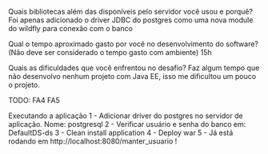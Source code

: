 Quais bibliotecas além das disponíveis pelo servidor você usou e porquê?
Foi apenas adicionado o driver JDBC do postgres como uma nova module do wildfly para conexão com o banco

Qual o tempo aproximado gasto por você no desenvolvimento do software?
(Não deve ser considerado o tempo gasto com ambiente)
15h

Quais as dificuldades que você enfrentou no desafio?
Faz algum tempo que não desenvolvo nenhum projeto com Java EE, isso me dificultou um pouco o projeto.


TODO:
FA4
FA5

Executando a aplicação
1 - Adicionar driver do postgres no servidor de aplicação. Nome: postgresql
2 - Verificar usuário e senha do banco em: DefaultDS-ds
3 - Clean install application
4 - Deploy war
5 - Já está rodando em http://localhost:8080/manter_usuario !


